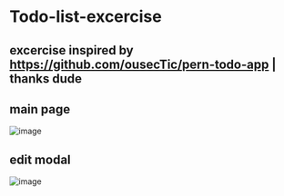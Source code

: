 # Todo-list-excercise
## excercise inspired by https://github.com/ousecTic/pern-todo-app | thanks dude
## main page
![image](https://user-images.githubusercontent.com/26911908/194039251-fc4e45a5-0e1f-4b7b-9ea7-2ae177d97ae7.png)
## edit modal
![image](https://user-images.githubusercontent.com/26911908/194039438-f0cff80d-ba9a-4e2f-8db1-fd56835f6b6e.png)

